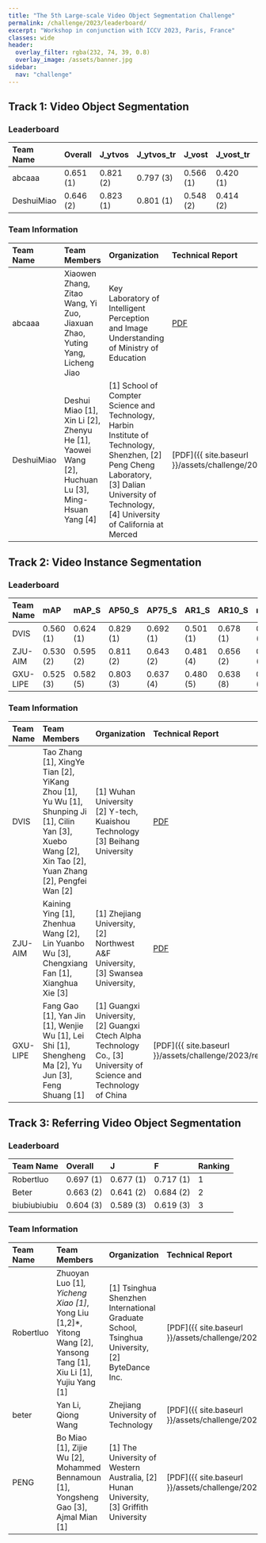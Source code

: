 ```yaml
---
title: "The 5th Large-scale Video Object Segmentation Challenge"
permalink: /challenge/2023/leaderboard/
excerpt: "Workshop in conjunction with ICCV 2023, Paris, France"
classes: wide
header:
  overlay_filter: rgba(232, 74, 39, 0.8)
  overlay_image: /assets/banner.jpg
sidebar:
  nav: "challenge"
---
```


## Track 1: Video Object Segmentation
### Leaderboard

| Team Name    | Overall   | J_ytvos    | J_ytvos_tr| J_vost     | J_vost_tr | Ranking |
|:-------------|:----------|:-----------|:----------|:-----------|:----------|:--------|
| abcaaa       | 0.651 (1) | 0.821 (2)  | 0.797 (3) | 0.566 (1)  | 0.420 (1) | 1       |
| DeshuiMiao   | 0.646 (2) | 0.823 (1)  | 0.801 (1) | 0.548 (2)  | 0.414 (2) | 2       |

### Team Information

| Team Name | Team Members | Organization | Technical Report |
|:-|:-|:-|:-|
| abcaaa | Xiaowen Zhang, Zitao Wang, Yi Zuo, Jiaxuan Zhao, Yuting Yang, Licheng Jiao | Key Laboratory of Intelligent Perception and Image Understanding of Ministry of Education | [PDF]() |
| DeshuiMiao | Deshui Miao [1], Xin Li [2], Zhenyu He [1], Yaowei Wang [2], Huchuan Lu [3], Ming-Hsuan Yang [4] | [1] School of Compter Science and Technology, Harbin Institute of Technology, Shenzhen, [2] Peng Cheng Laboratory, [3] Dalian University of Technology, [4] University of California at Merced | [PDF]({{ site.baseurl }}/assets/challenge/2023/reports/VOS_2nd.pdf) |


## Track 2: Video Instance Segmentation
### Leaderboard

| Team Name    | mAP       | mAP_S     | AP50_S    | AP75_S    | AR1_S     | AR10_S    | mAP_L     | AP50_L    | AP75_L    | AR1_L     | AR10_L    | Ranking |
|:-------------|:----------|:----------|:----------|:----------|:----------|:----------|:----------|:----------|:----------|:----------|:----------|--------|
| DVIS | 0.560 (1) |	0.624 (1) |	0.829 (1) |	0.692 (1) |	0.501 (1) |	0.678 (1) |	0.497 (1) |	0.712 (1) |	0.518 (1) |	0.370 (5) |	0.548 (1) | 1 |
| ZJU-AIM | 0.530 (2) | 0.595 (2) | 0.811 (2) | 0.643 (2) | 0.481 (4) | 0.656 (2) | 0.464 (3) | 0.710 (2) | 0.475 (6) | 0.365 (6) | 0.526 (4) | 2 |
| GXU-LIPE | 0.525 (3) |	0.582 (5) |	0.803 (3) |	0.637 (4) |	0.480 (5) |	0.638 (8) |	0.467 (2) |	0.682 (4) |	0.489 (3) |	0.382 (3) |	0.537 (2) | 3 |

### Team Information

| Team Name | Team Members | Organization | Technical Report |
|:-|:-|:-|:-|
| DVIS | Tao Zhang [1], XingYe Tian [2], YiKang Zhou [1], Yu Wu [1], Shunping Ji [1], Cilin Yan [3], Xuebo Wang [2], Xin Tao [2], Yuan Zhang [2], Pengfei Wan [2] | [1] Wuhan University [2] Y-tech, Kuaishou Technology [3] Beihang University | [PDF](https://arxiv.org/abs/2308.14392) |
| ZJU-AIM | Kaining Ying [1], Zhenhua Wang [2], Lin Yuanbo Wu [3], Chengxiang Fan [1], Xianghua Xie [3] | [1] Zhejiang University, [2] Northwest A&F University, [3] Swansea University,  | [PDF]() |
| GXU-LIPE | Fang Gao [1], Yan Jin [1], Wenjie Wu [1], Lei Shi [1], Shengheng Ma [2], Yu Jun [3], Feng Shuang [1] | [1] Guangxi University, [2] Guangxi Ctech Alpha Technology Co., [3] University of Science and Technology of China | [PDF]({{ site.baseurl }}/assets/challenge/2023/reports/VIS_3rd.pdf) |



## Track 3: Referring Video Object Segmentation
### Leaderboard

| Team Name    | Overall   | J         | F         | Ranking |
|:-------------|:----------|:----------|:----------|--------|
| Robertluo       | 0.697 (1) | 0.677 (1) | 0.717 (1) | 1 |
| Beter     | 0.663 (2) | 0.641 (2) | 0.684     (2) | 2 |
| biubiubiubiu         | 0.604 (3) | 0.589 (3) | 0.619 (3) | 3 |

### Team Information

| Team Name | Team Members | Organization | Technical Report |
|:-|:-|:-|:-|
| Robertluo | Zhuoyan Luo [1]*, Yicheng Xiao [1]*, Yong Liu [1,2]*, Yitong Wang [2], Yansong Tang [1], Xiu Li [1], Yujiu Yang [1] | [1] Tsinghua Shenzhen International Graduate School, Tsinghua University, [2] ByteDance Inc. | [PDF]({{ site.baseurl }}/assets/challenge/2023/reports/RVOS_1st.pdf) |
| beter | Yan Li, Qiong Wang | Zhejiang University of Technology  | [PDF]({{ site.baseurl }}/assets/challenge/2023/reports/RVOS_2nd.pdf) |
| PENG | Bo Miao [1], Zijie Wu [2], Mohammed Bennamoun [1], Yongsheng Gao [3], Ajmal Mian [1] | [1] The University of Western Australia, [2] Hunan University, [3] Griffith University | [PDF]({{ site.baseurl }}/assets/challenge/2023/reports/RVOS_3rd.pdf) |
